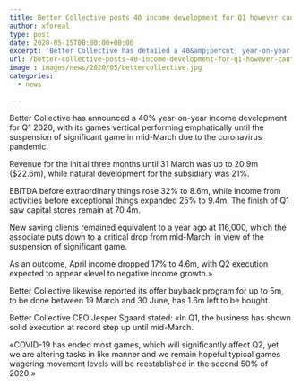 ```yaml
---
title: Better Collective posts 40 income development for Q1 however cautions of Q2 decrease
author: xforeal 
type: post
date: 2020-05-15T00:00:00+00:00
excerpt: 'Better Collective has detailed a 40&amp;percnt; year-on-year income development for Q1 2020, with its games vertical performing firmly until the suspension of significant game in mid-March due to the coronavirus pandemic '
url: /better-collective-posts-40-income-development-for-q1-however-cautions-of-q2-decrease/
image : images/news/2020/05/bettercollective.jpg
categories:
  - news

---
```

Better Collective has announced a 40&percnt; year-on-year income development for Q1 2020, with its games vertical performing emphatically until the suspension of significant game in mid-March due to the coronavirus pandemic. 

Revenue for the initial three months until 31 March was up to 20.9m ($22.6m), while natural development for the subsidiary was 21&percnt;. 

EBITDA before extraordinary things rose 32&percnt; to 8.6m, while income from activities before exceptional things expanded 25&percnt; to 9.4m. The finish of Q1 saw capital stores remain at 70.4m. 

New saving clients remained equivalent to a year ago at 116,000, which the associate puts down to a critical drop from mid-March, in view of the suspension of significant game. 

As an outcome, April income dropped 17&percnt; to 4.6m, with Q2 execution expected to appear &#171;level to negative income growth.&#187; 

Better Collective likewise reported its offer buyback program for up to 5m, to be done between 19 March and 30 June, has 1.6m left to be bought. 

Better Collective CEO Jesper Sgaard stated: &#171;In Q1, the business has shown solid execution at record step up until mid-March. 

&#171;COVID-19 has ended most games, which will significantly affect Q2, yet we are altering tasks in like manner and we remain hopeful typical games wagering movement levels will be reestablished in the second 50% of 2020.&#187;